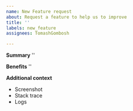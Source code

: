 ```yaml
---
name: New Feature request
about: Request a feature to help us to improve
title: ''
labels: new_feature
assignees: TomashGombosh

---
```


**Summary**
''

**Benefits**
''

**Additional context**
- Screenshot
- Stack trace
- Logs
